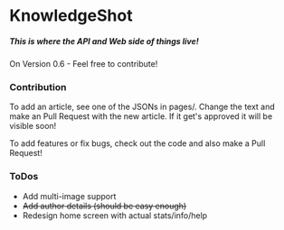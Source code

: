 # KnowledgeShot
##### This is where the API and Web side of things live!
On Version 0.6 - Feel free to contribute!

### Contribution
To add an article, see one of the JSONs in pages/. Change the text and make an Pull Request with the new article. If it get's approved it will be visible soon!

To add features or fix bugs, check out the code and also make a Pull Request!

### ToDos

- Add multi-image support
- ~~Add author details (should be easy enough)~~
- Redesign home screen with actual stats/info/help